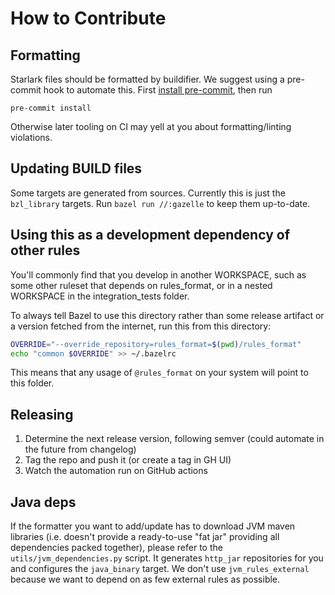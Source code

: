 # How to Contribute

## Formatting

Starlark files should be formatted by buildifier.
We suggest using a pre-commit hook to automate this.
First [install pre-commit](https://pre-commit.com/#installation),
then run

```shell
pre-commit install
```

Otherwise later tooling on CI may yell at you about formatting/linting violations.

## Updating BUILD files

Some targets are generated from sources.
Currently this is just the `bzl_library` targets.
Run `bazel run //:gazelle` to keep them up-to-date.

## Using this as a development dependency of other rules

You'll commonly find that you develop in another WORKSPACE, such as
some other ruleset that depends on rules_format, or in a nested
WORKSPACE in the integration_tests folder.

To always tell Bazel to use this directory rather than some release
artifact or a version fetched from the internet, run this from this
directory:

```sh
OVERRIDE="--override_repository=rules_format=$(pwd)/rules_format"
echo "common $OVERRIDE" >> ~/.bazelrc
```

This means that any usage of `@rules_format` on your system will point to this folder.

## Releasing

1. Determine the next release version, following semver (could automate in the future from changelog)
1. Tag the repo and push it (or create a tag in GH UI)
1. Watch the automation run on GitHub actions

## Java deps

If the formatter you want to add/update has to download JVM maven libraries (i.e. doesn't provide a ready-to-use
"fat jar" providing all dependencies packed together), please refer to the `utils/jvm_dependencies.py` script.
It generates `http_jar` repositories for you and configures the `java_binary` target.
We don't use `jvm_rules_external` because we want to depend on as few external rules as possible.
